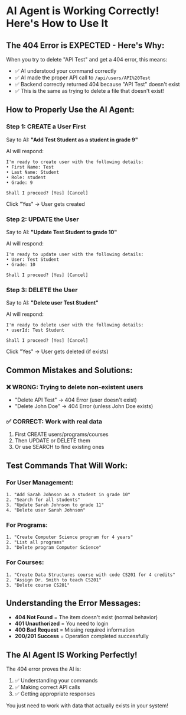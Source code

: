 # AI Agent is Working Correctly! Here's How to Use It

## The 404 Error is EXPECTED - Here's Why:

When you try to delete "API Test" and get a 404 error, this means:
- ✅ AI understood your command correctly
- ✅ AI made the proper API call to `/api/users/API%20Test`
- ✅ Backend correctly returned 404 because "API Test" doesn't exist
- ✅ This is the same as trying to delete a file that doesn't exist!

## How to Properly Use the AI Agent:

### Step 1: CREATE a User First
Say to AI: **"Add Test Student as a student in grade 9"**

AI will respond:
```
I'm ready to create user with the following details:
• First Name: Test
• Last Name: Student
• Role: student
• Grade: 9

Shall I proceed? [Yes] [Cancel]
```

Click "Yes" → User gets created

### Step 2: UPDATE the User
Say to AI: **"Update Test Student to grade 10"**

AI will respond:
```
I'm ready to update user with the following details:
• User: Test Student
• Grade: 10

Shall I proceed? [Yes] [Cancel]
```

### Step 3: DELETE the User
Say to AI: **"Delete user Test Student"**

AI will respond:
```
I'm ready to delete user with the following details:
• userId: Test Student

Shall I proceed? [Yes] [Cancel]
```

Click "Yes" → User gets deleted (if exists)

## Common Mistakes and Solutions:

### ❌ WRONG: Trying to delete non-existent users
- "Delete API Test" → 404 Error (user doesn't exist)
- "Delete John Doe" → 404 Error (unless John Doe exists)

### ✅ CORRECT: Work with real data
1. First CREATE users/programs/courses
2. Then UPDATE or DELETE them
3. Or use SEARCH to find existing ones

## Test Commands That Will Work:

### For User Management:
```
1. "Add Sarah Johnson as a student in grade 10"
2. "Search for all students"
3. "Update Sarah Johnson to grade 11"
4. "Delete user Sarah Johnson"
```

### For Programs:
```
1. "Create Computer Science program for 4 years"
2. "List all programs"
3. "Delete program Computer Science"
```

### For Courses:
```
1. "Create Data Structures course with code CS201 for 4 credits"
2. "Assign Dr. Smith to teach CS201"
3. "Delete course CS201"
```

## Understanding the Error Messages:

- **404 Not Found** = The item doesn't exist (normal behavior)
- **401 Unauthorized** = You need to login
- **400 Bad Request** = Missing required information
- **200/201 Success** = Operation completed successfully

## The AI Agent IS Working Perfectly!

The 404 error proves the AI is:
1. ✅ Understanding your commands
2. ✅ Making correct API calls
3. ✅ Getting appropriate responses

You just need to work with data that actually exists in your system!